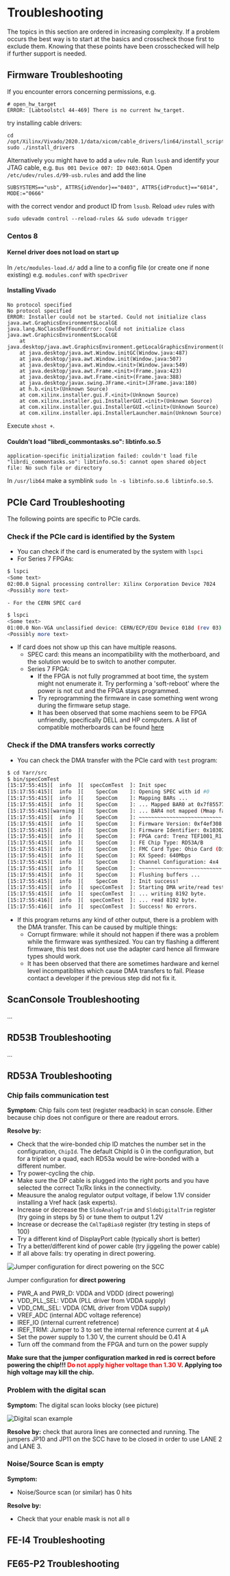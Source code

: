# Troubleshooting

The topics in this section are ordered in increasing complexity. If a problem occurs the best way is to start at the basics and crosscheck those first to exclude them. Knowing that these points have been crosschecked will help if further support is needed.


## Firmware Troubleshooting

If you encounter errors concerning permissions, e.g. 
```
# open_hw_target
ERROR: [Labtoolstcl 44-469] There is no current hw_target.
```
try installing cable drivers:

```
cd /opt/Xilinx/Vivado/2020.1/data/xicom/cable_drivers/lin64/install_script/install_drivers/
sudo ./install_drivers
```

Alternatively you might have to add a ``udev`` rule. Run ``lsusb`` and identify your JTAG cable, e.g. ``Bus 001 Device 007: ID 0403:6014``.
Open ``/etc/udev/rules.d/99-usb.rules`` and add the line
```
SUBSYSTEMS=="usb", ATTRS{idVendor}=="0403", ATTRS{idProduct}=="6014", MODE:="0666"
```
with the correct vendor and product ID from ``lsusb``. Reload ``udev`` rules with
```
sudo udevadm control --reload-rules && sudo udevadm trigger
```

### Centos 8

#### Kernel driver does not load on start up
In ``/etc/modules-load.d/`` add a line to a config file (or create one if none existing) e.g. ``modules.conf`` with ``specDriver``

#### Installing Vivado
```
No protocol specified
No protocol specified
ERROR: Installer could not be started. Could not initialize class java.awt.GraphicsEnvironment$LocalGE
java.lang.NoClassDefFoundError: Could not initialize class java.awt.GraphicsEnvironment$LocalGE
	at java.desktop/java.awt.GraphicsEnvironment.getLocalGraphicsEnvironment(GraphicsEnvironment.java:129)
	at java.desktop/java.awt.Window.initGC(Window.java:487)
	at java.desktop/java.awt.Window.init(Window.java:507)
	at java.desktop/java.awt.Window.<init>(Window.java:549)
	at java.desktop/java.awt.Frame.<init>(Frame.java:423)
	at java.desktop/java.awt.Frame.<init>(Frame.java:388)
	at java.desktop/javax.swing.JFrame.<init>(JFrame.java:180)
	at h.b.<init>(Unknown Source)
	at com.xilinx.installer.gui.F.<init>(Unknown Source)
	at com.xilinx.installer.gui.InstallerGUI.<init>(Unknown Source)
	at com.xilinx.installer.gui.InstallerGUI.<clinit>(Unknown Source)
	at com.xilinx.installer.api.InstallerLauncher.main(Unknown Source)
```

Execute ``xhost +``.

#### Couldn't load "librdi_commontasks.so": libtinfo.so.5

```
application-specific initialization failed: couldn't load file "librdi_commontasks.so": libtinfo.so.5: cannot open shared object file: No such file or directory
```

In ``/usr/lib64`` make a symblink ``sudo ln -s libtinfo.so.6 libtinfo.so.5``.


## PCIe Card Troubleshooting

The following points are specific to PCIe cards.

### Check if the PCIe card is identified by the System

- You can check if the card is enumerated by the system with ``lspci``
- For Series 7 FPGAs:

```bash
$ lspci
<Some text>
02:00.0 Signal processing controller: Xilinx Corporation Device 7024
<Possibly more text>
```

    - For the CERN SPEC card

```bash
$ lspci
<Some text>
01:00.0 Non-VGA unclassified device: CERN/ECP/EDU Device 018d (rev 03)
<Possibly more text>
```

- If card does not show up this can have multiple reasons.
    - SPEC card: this means an incompatibility with the motherboard, and the solution would be to switch to another computer.
    - Series 7 FPGA: 
        - If the FPGA is not fully programmed at boot time, the system might not enumerate it. Try performing a 'soft-reboot' where the power is not cut and the FPGA stays programmed.
        - Try reprogramming the firmware in case something went wrong during the firmware setup stage.
        - It has been observed that some machiens seem to be FPGA unfriendly, specifically DELL and HP computers. A list of compatible motherboards can be found [here](compatability.md)

### Check if the DMA transfers works correctly

- You can check the DMA transfer with the PCIe card with ``test`` program:

```bash
$ cd Yarr/src
$ bin/specComTest
[15:17:55:415][  info  ][  specComTest  ]: Init spec
[15:17:55:415][  info  ][    SpecCom    ]: Opening SPEC with id #0
[15:17:55:415][  info  ][    SpecCom    ]: Mapping BARs ...
[15:17:55:415][  info  ][    SpecCom    ]: ... Mapped BAR0 at 0x7f8557772000 with size 1048576
[15:17:55:415][warning ][    SpecCom    ]: ... BAR4 not mapped (Mmap failed)
[15:17:55:415][  info  ][    SpecCom    ]: ~~~~~~~~~~~~~~~~~~~~~~~~~~~
[15:17:55:415][  info  ][    SpecCom    ]: Firmware Version: 0xf4ef308
[15:17:55:415][  info  ][    SpecCom    ]: Firmware Identifier: 0x1030231
[15:17:55:415][  info  ][    SpecCom    ]: FPGA card: Trenz TEF1001_R1
[15:17:55:415][  info  ][    SpecCom    ]: FE Chip Type: RD53A/B
[15:17:55:415][  info  ][    SpecCom    ]: FMC Card Type: Ohio Card (Display Port)
[15:17:55:415][  info  ][    SpecCom    ]: RX Speed: 640Mbps
[15:17:55:415][  info  ][    SpecCom    ]: Channel Configuration: 4x4
[15:17:55:415][  info  ][    SpecCom    ]: ~~~~~~~~~~~~~~~~~~~~~~~~~~~
[15:17:55:415][  info  ][    SpecCom    ]: Flushing buffers ...
[15:17:55:415][  info  ][    SpecCom    ]: Init success!
[15:17:55:415][  info  ][  specComTest  ]: Starting DMA write/read test ...
[15:17:55:415][  info  ][  specComTest  ]: ... writing 8192 byte.
[15:17:55:416][  info  ][  specComTest  ]: ... read 8192 byte.
[15:17:55:416][  info  ][  specComTest  ]: Success! No errors.
```

- If this program returns any kind of other output, there is a problem with the DMA transfer. This can be caused by multiple things:
    - Corrupt firmware: while it should not happen if there was a problem while the firmware was synthesized. You can try flashing a different firmware, this test does not use the adapter card hence all firmware types should work.
    - It has been observed that there are sometimes hardware and kernel level incompatiblites which cause DMA transfers to fail. Please contact a developer if the previous step did not fix it.

## ScanConsole Troubleshooting

...

## RD53B Troubleshooting

...

## RD53A Troubleshooting

### Chip fails communication test

**Symptom**: Chip fails com test (register readback) in scan console. Either because chip does not configure or there are readout errors.

**Resolve by:**

- Check that the wire-bonded chip ID matches the number set in the configuration, `ChipId`. The default ChipId is 0 in the configuration, but for a triplet or a quad, each RD53a would be wire-bonded with a different number.
- Try power-cycling the chip.
- Make sure the DP cable is plugged into the right ports and you have selected the correct Tx/Rx links in the connectivity.
- Meausure the analog regulator output voltage, if below 1.1V consider installing a Vref hack (ask experts).
- Increase or decrease the ``SldoAnalogTrim`` and ``SldoDigitalTrim`` register (try going in steps by 5) or tune them to output 1.2V
- Increase or decrease the ``CmlTapBias0`` register (try testing in steps of 100)
- Try a different kind of DisplayPort cable (typically short is better)
- Try a better/different kind of power cable (try jiggeling the power cable)
- If all above fails: try operating in direct powering.

![Jumper configuration for **direct powering** on the SCC ](images/IMG_20180305_170121.jpg)

Jumper configuration for **direct powering**

- PWR_A and PWR_D: VDDA and VDDD (direct powering)
- VDD_PLL_SEL: VDDA (PLL driver from VDDA supply)
- VDD_CML_SEL: VDDA (CML driver from VDDA supply)
- VREF_ADC (internal ADC voltage reference)
- IREF_IO (internal current refetrence)
- IREF_TRIM: Jumper to 3 to set the internal reference current at 4 μA
- Set the power supply to 1.30 V, the current should be 0.41 A
- Turn off the command from the FPGA and turn on the power supply

**Make sure that the jumper configuration marked in red is correct before powering the chip!!! <span style="color:red"> Do not apply higher voltage than 1.30 V</span>. Applying too high voltage may kill the chip.**


### Problem with the digital scan

**Symptom:** The digital scan looks blocky (see picture)

![Digital scan example](images/rd53a_proto_digital_Occupancy.png)

**Resolve by:** check that aurora lines are connected and running. The jumpers JP10 and JP11 on the SCC have to be closed in order to use LANE 2 and LANE 3.

### Noise/Source Scan is empty

**Symptom:**

- Noise/Source scan (or similar) has 0 hits

**Resolve by:**

- Check that your enable mask is not all `0`


## FE-I4 Troubleshooting

## FE65-P2 Troubleshooting

